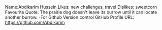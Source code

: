 Name:Abdikarim Hussein
Likes: new challenges, travel
Dislikes: sweetcorn
Favourite Quote: The prairie dog doesn't leave its burrow until it can locate another burrow. -For Github Version control
GitHub Profile URL: https://github.com/Abdikarim
